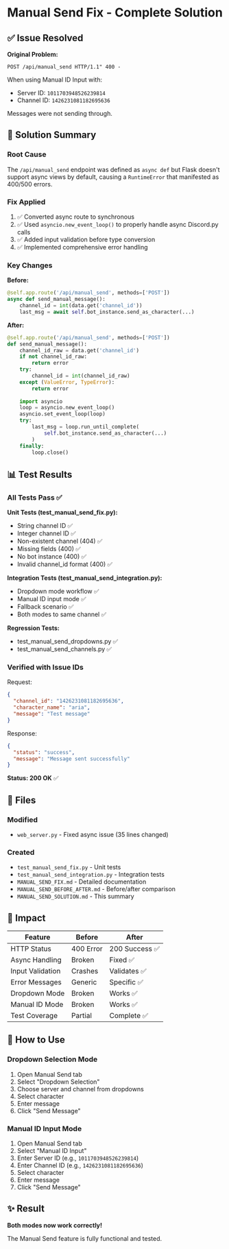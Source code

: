 # Manual Send Fix - Complete Solution

## ✅ Issue Resolved

**Original Problem:**
```
POST /api/manual_send HTTP/1.1" 400 -
```

When using Manual ID Input with:
- Server ID: `1011703948526239814`
- Channel ID: `1426231081182695636`

Messages were not sending through.

## 🔧 Solution Summary

### Root Cause
The `/api/manual_send` endpoint was defined as `async def` but Flask doesn't support async views by default, causing a `RuntimeError` that manifested as 400/500 errors.

### Fix Applied
1. ✅ Converted async route to synchronous
2. ✅ Used `asyncio.new_event_loop()` to properly handle async Discord.py calls
3. ✅ Added input validation before type conversion
4. ✅ Implemented comprehensive error handling

### Key Changes

**Before:**
```python
@self.app.route('/api/manual_send', methods=['POST'])
async def send_manual_message():
    channel_id = int(data.get('channel_id'))
    last_msg = await self.bot_instance.send_as_character(...)
```

**After:**
```python
@self.app.route('/api/manual_send', methods=['POST'])
def send_manual_message():
    channel_id_raw = data.get('channel_id')
    if not channel_id_raw:
        return error
    try:
        channel_id = int(channel_id_raw)
    except (ValueError, TypeError):
        return error
    
    import asyncio
    loop = asyncio.new_event_loop()
    asyncio.set_event_loop(loop)
    try:
        last_msg = loop.run_until_complete(
            self.bot_instance.send_as_character(...)
        )
    finally:
        loop.close()
```

## 📊 Test Results

### All Tests Pass ✅

**Unit Tests (test_manual_send_fix.py):**
- String channel ID ✅
- Integer channel ID ✅
- Non-existent channel (404) ✅
- Missing fields (400) ✅
- No bot instance (400) ✅
- Invalid channel_id format (400) ✅

**Integration Tests (test_manual_send_integration.py):**
- Dropdown mode workflow ✅
- Manual ID input mode ✅
- Fallback scenario ✅
- Both modes to same channel ✅

**Regression Tests:**
- test_manual_send_dropdowns.py ✅
- test_manual_send_channels.py ✅

### Verified with Issue IDs

Request:
```json
{
  "channel_id": "1426231081182695636",
  "character_name": "aria",
  "message": "Test message"
}
```

Response:
```json
{
  "status": "success",
  "message": "Message sent successfully"
}
```

**Status: 200 OK** ✅

## 📁 Files

### Modified
- `web_server.py` - Fixed async issue (35 lines changed)

### Created
- `test_manual_send_fix.py` - Unit tests
- `test_manual_send_integration.py` - Integration tests
- `MANUAL_SEND_FIX.md` - Detailed documentation
- `MANUAL_SEND_BEFORE_AFTER.md` - Before/after comparison
- `MANUAL_SEND_SOLUTION.md` - This summary

## 🎯 Impact

| Feature | Before | After |
|---------|--------|-------|
| HTTP Status | 400 Error | 200 Success ✅ |
| Async Handling | Broken | Fixed ✅ |
| Input Validation | Crashes | Validates ✅ |
| Error Messages | Generic | Specific ✅ |
| Dropdown Mode | Broken | Works ✅ |
| Manual ID Mode | Broken | Works ✅ |
| Test Coverage | Partial | Complete ✅ |

## 🚀 How to Use

### Dropdown Selection Mode
1. Open Manual Send tab
2. Select "Dropdown Selection"
3. Choose server and channel from dropdowns
4. Select character
5. Enter message
6. Click "Send Message"

### Manual ID Input Mode
1. Open Manual Send tab
2. Select "Manual ID Input"
3. Enter Server ID (e.g., `1011703948526239814`)
4. Enter Channel ID (e.g., `1426231081182695636`)
5. Select character
6. Enter message
7. Click "Send Message"

## ✨ Result

**Both modes now work correctly!**

The Manual Send feature is fully functional and tested.
